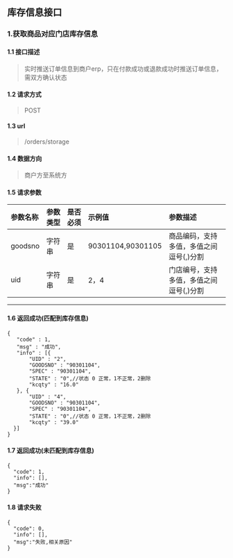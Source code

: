 ## 库存信息接口
### 1.获取商品对应门店库存信息
#### 1.1 接口描述
> 实时推送订单信息到商户erp，只在付款成功或退款成功时推送订单信息，需双方确认状态
#### 1.2 请求方式
> POST
#### 1.3 url
> /orders/storage
#### 1.4 数据方向
> 商户方至系统方
#### 1.5 请求参数
| 参数名称 | 参数类型 | 是否必须 | 示例值 | 参数描述  |
| :---         |     :---      |     :--- | :--- | :--- |
| goodsno   | 字符串     | 是    | 90301104,90301105    | 商品编码，支持多值，多值之间逗号(,)分割 |
| uid   | 字符串    | 是    | 2，4    | 门店编号，支持多值，多值之间逗号(,)分割 |
--------------------- 
#### 1.6 返回成功(匹配到库存信息)
 ``` 
{
    "code" : 1,
    "msg" : "成功",
    "info" : [{
        "UID" : "2",
        "GOODSNO" : "90301104",
        "SPEC" : "90301104",
        "STATE" : "0",//状态 0 正常，1不正常，2删除
        "kcqty" : "16.0"
    }, {
        "UID" : "4",
        "GOODSNO" : "90301104",
        "SPEC" : "90301104",
        "STATE" : "0",//状态 0 正常，1不正常，2删除
        "kcqty" : "39.0"
   }]
}
```
#### 1.7 返回成功(未匹配到库存信息)
```
{
  "code": 1,
  "info": [],
  "msg":"成功"
}
```
#### 1.8 请求失败
```
{
  "code": 0,
  "info": [],
  "msg":"失败,相关原因"
}
```

